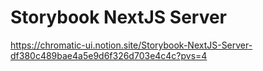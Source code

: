 # Storybook NextJS Server

https://chromatic-ui.notion.site/Storybook-NextJS-Server-df380c489bae4a5e9d6f326d703e4c4c?pvs=4
